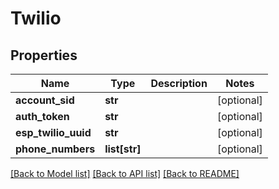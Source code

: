 # Twilio

## Properties
Name | Type | Description | Notes
------------ | ------------- | ------------- | -------------
**account_sid** | **str** |  | [optional] 
**auth_token** | **str** |  | [optional] 
**esp_twilio_uuid** | **str** |  | [optional] 
**phone_numbers** | **list[str]** |  | [optional] 

[[Back to Model list]](../README.md#documentation-for-models) [[Back to API list]](../README.md#documentation-for-api-endpoints) [[Back to README]](../README.md)


